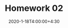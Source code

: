 ---
type: assignment
date: 2020-1-18T4:00:00+4:30
title: Homework 02
pdf: /static_files/assignments/02_hw.pdf
due: 2020-1-23T23:59:00+3:30
---